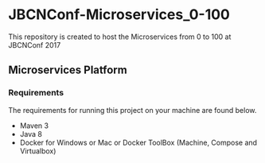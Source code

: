 # JBCNConf-Microservices_0-100
This repository is created to host the Microservices from 0 to 100 at JBCNConf 2017

## Microservices Platform

### Requirements

The requirements for running this project on your machine are found below.

* Maven 3
* Java 8
* Docker for Windows or Mac or Docker ToolBox (Machine, Compose and Virtualbox)
